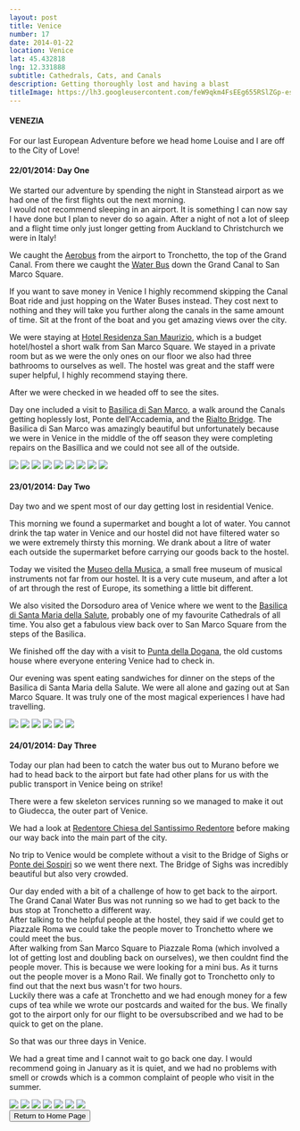 ```yaml
---
layout: post
title: Venice
number: 17
date: 2014-01-22
location: Venice
lat: 45.432818
lng: 12.331888
subtitle: Cathedrals, Cats, and Canals
description: Getting thoroughly lost and having a blast
titleImage: https://lh3.googleusercontent.com/feW9qkm4FsEEg655RSlZGp-es-HwebY-vZYZL-IJqmwjUMudB0lYcKRiaZK6jxYbLWUW_tKnadIfuossKIivdgXTiu2X9JpBWXi116sLVJFuyYMG8VGQUZA75pbW-AMn9uvZzm8B0kQ=w2400
---
```


<h4>VENEZIA</h4>

For our last European Adventure before we head home Louise and I are off to the City of Love!

<h4>22/01/2014: Day One</h4> 

We started our adventure by spending the night in Stanstead airport as we had one of the first flights out the next morning. <br>
I would not recommend sleeping in an airport. It is something I can now say I have done but I plan to never do so again. 
After a night of not a lot of sleep and a flight time only just longer getting from Auckland to Christchurch we were in Italy!

We caught the <a target="_blank" href="http://www.atvo.it/en-venice-airport.html">Aerobus</a> from the airport to Tronchetto, the top of the Grand Canal. From there we caught the <a target="_blank" href="http://actv.avmspa.it/en/content/water-bus-service-timetable-0">Water Bus</a> down the Grand Canal to San Marco Square.

If you want to save money in Venice I highly recommend skipping the Canal Boat ride and just hopping on the Water Buses instead. 
They cost next to nothing and they will take you further along the canals in the same amount of time. Sit at the front of the boat and you get amazing views over the city.

We were staying at <a target="_blank" href="http://www.residenzasanmaurizio.com/">Hotel Residenza San Maurizio</a>, which is a budget hotel/hostel a short walk from San Marco Square.
We stayed in a private room but as we were the only ones on our floor we also had three bathrooms to ourselves as well. The hostel was great and the staff were super helpful, I highly recommend staying there.

After we were checked in we headed off to see the sites. 

Day one included a visit to <a tagret="_blank" href="http://www.basilicasanmarco.it/">Basilica di San Marco</a>, a walk around the Canals getting hoplessly lost,  Ponte dell'Accademia, and the <a target="_blank" href="http://www.comune.venezia.it/">Rialto Bridge</a>.
The Basilica di San Marco was amazingly beautiful but unfortunately because we were in Venice in the middle of the off season they were completing repairs on the Basillica and we could not see all of the outside. 

<img src="https://lh3.googleusercontent.com/s9LjbR9GWEyYlBmtZofwv4YGodtzXQfDxqHr4ZWzB03CgRyqKFjDNdsDsqX7G0Eq6yr98e7QprgTkRN6agzFRoJuwkUbs5rOlfTI54fGE4DogAOER5s-IEO7YnEPva9Z6AH8VZCBFe4=w2400" class="image1">
<img src="https://lh3.googleusercontent.com/FHXRLRnB4yzQ0AW8NlsbJ1opCj4NEDnsqnT9kRnRp4iPEMYPqe1Xdn9XU7fvBnsoOl_9d5b8JDe_NtVsTElwVBIQq6SU3qPtLSDRgyi8deJRgjV3hdfQsAuvs7XHCrTUuls0D9ipgiE=w2400" class="image1">
<img src="https://lh3.googleusercontent.com/fnq7D-9DlEg_gM0uRvyaTYImsq9xav8N6Dvo8OXqAn1RTalBVZUiUvNNnHKvp4tVr5_jOCyOyhWVjRpY62x5EoHm8WpyxTA5PS_u3NznoIcRcTku8H6uY4Z0GnCqPVoiV5kVm3EZg7E=w2400" class="image1">
<img src="https://lh3.googleusercontent.com/YE0LCOzD8IipKRjeAPNq-UmcXg1X_WN6zVXZXeAe0yjoNEttRxrnuDYjFzvFTXkegBKIont3mwiOyHXGnnpqtnrGyFbtnMum8tmhVz31VzeTu7F01igOYJ3tDnvZ2pSmiiOqaIvZl-s=w2400" class="image1">
<img src="https://lh3.googleusercontent.com/M0nMqM6ZpFCUL8H14OxwPqL6Jg7mtAYBGJcTJWlm1e4tJWxMHw8fID0NNc9vJBfXsA0d-QzRbz4N-ZwFB8GNlvMHUOynsuEx5Qnd3W4QD4o1LxENLa03nig87WCfZFaY-UMpHQA_YlY=w2400" class="image1">
<img src="https://lh3.googleusercontent.com/FvHnSQeFYjTcgB7gngu3pgBtJn_wf_PLkNeWqfPktB6fYBZRZsXRSRzVTgu1_REq-uGplxfmd4G_0iIsu9KJt0KXef6kNYXT9xfBAyKo_GxcSYpFbK8QBYPIrMIebh-huSYr0yRJ9PU=w2400" class="image1">
<img src="https://lh3.googleusercontent.com/QIiTJTR0knnG5m7nOEfssza1pjc84Vcm9Ov02a-rF1v-O0DBj8vDB5MO16llB49-2EqFnbOTVugVAzQ-PvNEI-0BqGmJCpI_3e1vR5CWnMhO8_4rxlhnW0xiVs8vbZ81FIN61dyZJcU=w2400" class="image1">
<img src="https://lh3.googleusercontent.com/IDcD77k9erf6gA35ncU5SFp0M90w7ebSmZCr1aXDbPmtgrLVJ6EnXqjAx55NHrVVF3hiipSGtCGRfZlwvFR3JYyWFKZBVwu8CFq3JPjJbaTBzsxaufljOgGYIhwDPgu8OMlG3xopiv8=w2400" class="image1">
<img src="https://lh3.googleusercontent.com/dEgQW4oq6wFIUB6zWTpmQWueLx_ePmyh322FZ1uld6O4BOMBqdA8HrGT-plQTeJPnAHJjulbmk0RAIwmRplcALiuRbUxnY-KcsaMp-1CwrdqCgQaxRPIl2it0yff9me5CeQVjFIkJ4I=w2400" class="image1">

<h4>23/01/2014: Day Two</h4>

Day two and we spent most of our day getting lost in residential Venice. 

This morning we found a supermarket and bought a lot of water. You cannot drink the tap water in Venice and our hostel did not have filtered water so we were extremely thirsty this morning. We drank about a litre of water each outside the supermarket before carrying our goods back to the hostel.

Today we visited the <a target="_blank" href="https://www.museodellamusica.com/en/">Museo della Musica</a>, a small free museum of musical instruments not far from our hostel. It is a very cute museum, and after a lot of art through the rest of Europe, its something a little bit different. 

We also visited the Dorsoduro area of Venice where we went to the <a target="_blank" href="http://basilicasalutevenezia.it/la-basilica/">Basilica di Santa Maria della Salute</a>, probably one of my favourite Cathedrals of all time. You also get a fabulous view back over to San Marco Square from the steps of the Basilica. 

We finished off the day with a visit to <a target="_blank" href="https://www.palazzograssi.it/">Punta della Dogana</a>, the old customs house where everyone entering Venice had to check in. 

Our evening was spent eating sandwiches for dinner on the steps of the Basilica di Santa Maria della Salute. We were all alone and gazing out at San Marco Square. It was truly one of the most magical experiences I have had travelling. 

<img src="https://lh3.googleusercontent.com/TUqeHcBxfcrW5LoLxvBF6Qnm2kky0Nyq_79wHEnNkQXzuFEvAF0VaRIZ0aHJiqqlvw866she3OU4-NkuScMUTg6oUq3g871meSqEGqyHmSJXLd9z2vLk0WQLwvRH1fY3QLQ8hdTCHJM=w2400" class="image1">
<img src="https://lh3.googleusercontent.com/KMo72juWANm6qcDvm4VklpRfexUNtT-kW891uNvkJiaoSLy3Sfyw3ojLw8Vd8mdAYzKTHd97QwxPpZnAFVcHBjIXG7FylWroJ3ETvR0nPxfarjzVmx8g7oI3ydf7p-h05x7EzJfQQZQ=w2400" class="image1">
<img src="https://lh3.googleusercontent.com/OHABHjulCp6BcH_UOA6uidMhi9Arib4meeRwPKayaLgtMR2Rls2Ywt5EB5sPxSROcGWbF_VZ0KOrrAx6L4c24E9uzaIktVPv9NgqiQgaBLf-9ORnlKfzJ_ovxsTPNYZGJyrPL2STzEI=w2400" class="image1">
<img src="https://lh3.googleusercontent.com/xu9Ix4ei-S9_mWExIBs4syCxQoT9CcRFMLvOFuyeMOi-S2eLkCil7y22E2Q6g4eN-zf2_L5LoLgPz3xWwjgs6RDZHZJ8PEOVu0oGQbY8Xtv-076ZrbKDdQSzWH2poIEIdNb93tTR2Vw=w2400" class="image1">
<img src="https://lh3.googleusercontent.com/_Ie6Q6hTptcPbJWzwuXOE-XQ92KzYoLj4v4F_3JoHniphPEzycEJIgqLJEpQVYdqc6okJGsLnQc2AIwtQLeQzwBMPOFxSwQyeB_5R0AMPQDHqNZncp9ID5D8QX1toHKtK2nQNoN5tyk=w2400" class="image1">
<img src="https://lh3.googleusercontent.com/ZsDndQNfdpNsOc52DgozwnQJxecraRb7ZXyhNn90bjYCdK__4_kQUpR5Ymyb-Bc1G71wertFmnH4V8emDD5zvFQM-tRJ_HU2sDU5C1WGO9V8Po4F3BkpBk96V7U-jPHz2H-TiqSv8ds=w2400" class="image1">

<h4>24/01/2014: Day Three</h4>

Today our plan had been to catch the water bus out to Murano before we had to head back to the airport but fate had other plans for us with the public transport in Venice being on strike!

There were a few skeleton services running so we managed to make it out to Giudecca, the outer part of Venice. 

We had a look at <a target="_blank" href="http://www.chorusvenezia.org/">Redentore Chiesa del Santissimo Redentore</a> before making our way back into the main part of the city.

No trip to Venice would be complete without a visit to the Bridge of Sighs or <a target="_blank" href="http://palazzoducale.visitmuve.it/">Ponte dei Sospiri</a> so we went there next. The Bridge of Sighs was incredibly beautiful but also very crowded. 

Our day ended with a bit of a challenge of how to get back to the airport. The Grand Canal Water Bus was not running so we had to get back to the bus stop at Tronchetto a different way. <br>
After talking to the helpful people at the hostel, they said if we could get to Piazzale Roma we could take the people mover to Tronchetto where we could meet the bus. <br>
After walking from San Marco Square to  Piazzale Roma (which involved a lot of getting lost and doubling back on ourselves), we then couldnt find the people mover. This is because we were looking for a mini bus. As it turns out the people mover is a Mono Rail. We finally got to Tronchetto only to find out that the next bus wasn't for two hours. <br>
Luckily there was a cafe at Tronchetto and we had enough money for a few cups of tea while we wrote our postcards and waited for the bus. We finally got to the airport only for our flight to be oversubscribed and we had to be quick to get on the plane. 

So that was our three days in Venice. 

We had a great time and I cannot wait to go back one day. I would recommend going in January as it is quiet, and we had no problems with smell or crowds which is a common complaint of people who visit in the summer. 

<img src="https://lh3.googleusercontent.com/1gwE-l03uJy1oQZDlm3ftjJzVEyjwWACa9VqJFTXrw0FzJiIl96JAsISErJxOQAEtmclbzMGlRNpBPkVvcriPOmdo51Eo3xogc0zNGa2GP8IU_97rYb_BmSx0wVcj9fMFhTN3M8S4z4=w2400" class="image1">
<img src="https://lh3.googleusercontent.com/HN9WrOvvgqqzBD50xyGAHNkTPEr4iCphMlfgo7HVjjLvJdaqf5HxUaWbiP7vXnPNWmH7QpF65MG2LoU6q2kXKJfq4ha1Kg77X0tNo8CCsi2dVRFjMkPXY1_WgBLbLZdn6v_ZVLtfIDE=w2400" class="image1">
<img src="https://lh3.googleusercontent.com/pCl4a8eFxKTFvSvsHv0aoKSB9HDEHb7hcIEVorfz1DZPWq5N97O20yRgSajkU_vUQqd7P8BKldj_NdenyGPHrzkchWYwSkbxn2PF2cJw9ZO_u2OVTY5JvRY86Jkf7dzDGT-cmsWV1XQ=w2400" class="image1">
<img src="https://lh3.googleusercontent.com/4ipWpjCUaiR5aHRYZJIKlyqw0U_AGPbj2W7e2bkjRx5n1HPL58qDecOdJLdc6-Zz_AWIfJ1lSnYkFzD-Muq1wZjIO0ZRGNkanzjF7yZXeOoPHgFBKJgj3xMCL23TPddG_xGG-W7nRso=w2400"class="image4">
<img src="https://lh3.googleusercontent.com/Qsn5wTKL09yzP6RHKjg6HikCUFCUmrZtXF4VkZVaWhyOdpqxeo4OyvAJwnPpYB926AojE3IX0LT3efyvXSzv8ucPMV-PHUUFeN-lhfNesMqFNLWLinN2TBltwHvb_Wrm4qybBCRgzvM=w2400" class="image1">
<img src="https://lh3.googleusercontent.com/3GuqlRCOdpGcobq04Cpt4BxTFjGvYjQqNFDm6uK55XorfT82UEc3_T-fOdqO9kH1RvpXuwRjQ4MjuXsOi4Lz7q2ZaF4yxPT1Oa7NGNsraSoLcxtlX5GIi467C91FSmWaoe-ItxVdBHQ=w2400" class="image1">
<img src="https://lh3.googleusercontent.com/A-mfst0AM1dkdx4CPMadPPb9sa5bICpDOQ_GsNHCnjgoCL_o1X9KAUs-vqeOVVyAgFZmY2eWkQQkY27QudEi71-yZ-mgv90AEfPQR7jiXcMGi2PpoGo8eq4byGLkEyUNwQ_th3hJm2s=w2400" class="image1">

<div class="wrapper">
  <input type="button" class="button" value="Return to Home Page" onclick="self.close()">
</div>
